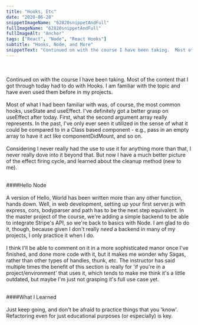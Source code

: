 ```yaml
---
title: "Hooks, Etc"
date: "2020-06-28"
snippetImageName: "62820snippetAndFull"
fullImageName: "62820snippetAndFull"
fullImageAlt: "Anchor"
tags: ["React", "Node", "React Hooks"]
subtitle: "Hooks, Node, and More"
snippetText: "Continued on with the course I have been taking.  Most of the content that I got through today had to do with Hooks.  I am familiar with the topic and have even used them before in my projects."
---
```


<br>
<br>
Continued on with the course I have been taking.  Most of the content that I got through today had to do with Hooks.  I am familiar with the topic and have even used them before in my projects.  
<br>
<br>
Most of what I had been familiar with was, of course, the most common hooks, useState and useEffect.  I've definitely got a better grasp on useEffect after today.  First, what the second argument array really represents.  In the past, I've only ever seen it utilized in the sense of what it could be compared to in a Class based component - e.g., pass in an empty array to have it act like componentDidMount, and so on.
<br>
<br>
Considering I never really had the use to use it for anything more than that, I never really dove into it beyond that.  But now I have a much better picture of the effect firing cycle, and learned about the cleanup method (new to me).
<br>
<br>

####Hello Node
<br>
<br>
A version of Hello, World has been written more than any other function, hands down.  Well, in web development, setting up your first server.js with express, cors, bodyparser and path has to be the next step equivalent.  In the master project of the course, we're adding a simple backend to be able to integrate Stripe's API, so we're back to basics with Node.  I am glad to do it, though, because given I don't really <em>need</em> a backend in many of my projects, I only practice it when I do.
<br>
<br>
I think I'll be able to comment on it in a more sophisticated manor once I've finished, and done more code with it, but it makes me wonder why Sagas, rather than other types of handles, thunk, etc.  The instructor has said multiple times the benefit of this section is really for 'if you're in a project/environment' that uses it, which tends to make me think it's a little outdated, but maybe I'm just not grasping it's full use case yet. 
<br>
<br>

####What I Learned
<br>
<br>
Just keep going, and don't be afraid to practice things that you 'know'.  Refactoring even for just educational purposes (or especially) is key. 
<br>
<br>